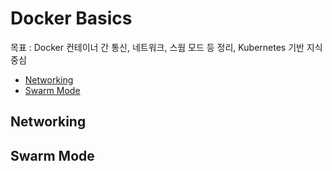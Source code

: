 # Docker Basics

목표 : Docker 컨테이너 간 통신, 네트워크, 스웜 모드 등 정리, Kubernetes 기반 지식 중심

- [Networking](#Networking)
- [Swarm Mode](#Swarm-Mode)

## Networking

## Swarm Mode


